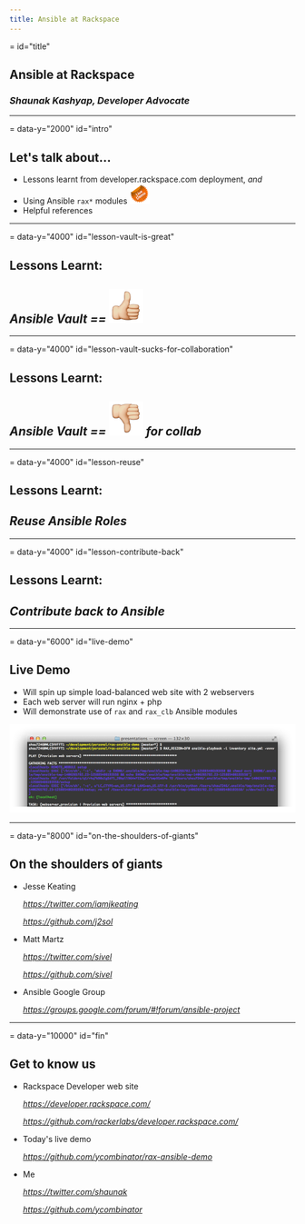 ```yaml
---
title: Ansible at Rackspace
---
```

= id="title"

## Ansible at Rackspace
### *Shaunak Kashyap, Developer Advocate*

---
= data-y="2000" id="intro"

## Let's talk about...

- Lessons learnt from developer.rackspace.com deployment, *and*
- Using Ansible `rax*` modules ![live demo](img/live_demo_sticker_sm.png)
- Helpful references

---
= data-y="4000" id="lesson-vault-is-great"

## Lessons Learnt:

## *Ansible Vault == ![awesome](img/thumbsup_sm.png)*

---
= data-y="4000" id="lesson-vault-sucks-for-collaboration"

## Lessons Learnt:

## *Ansible Vault == ![sucks](img/thumbsdown_sm.png) for collab*

---
= data-y="4000" id="lesson-reuse"

## Lessons Learnt:

## *Reuse Ansible Roles*

---
= data-y="4000" id="lesson-contribute-back"

## Lessons Learnt:

## *Contribute back to Ansible*

---
= data-y="6000" id="live-demo"

## Live Demo

- Will spin up simple load-balanced web site with 2 webservers
- Each web server will run nginx + php
- Will demonstrate use of `rax` and `rax_clb` Ansible modules

![terminal](img/terminal.png)

---
= data-y="8000" id="on-the-shoulders-of-giants"

## On the shoulders of giants

- Jesse Keating

    *https://twitter.com/iamjkeating*

    *https://github.com/j2sol*

- Matt Martz

    *https://twitter.com/sivel*

    *https://github.com/sivel*

- Ansible Google Group

    *https://groups.google.com/forum/#!forum/ansible-project*

---
= data-y="10000" id="fin"

## Get to know us
 
- Rackspace Developer web site

    *https://developer.rackspace.com/*

    *https://github.com/rackerlabs/developer.rackspace.com/*

- Today's live demo

    *https://github.com/ycombinator/rax-ansible-demo*

- Me

    *https://twitter.com/shaunak*

    *https://github.com/ycombinator*

